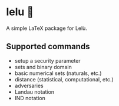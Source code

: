 # lelu :monkey:

A simple LaTeX package for Lelù.

## Supported commands

- setup a security parameter
- sets and binary domain
- basic numerical sets (naturals, etc.)
- distance (statistical, computational, etc.)
- adversaries
- Landau notation
- IND notation
